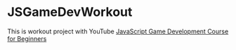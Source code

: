 # JSGameDevWorkout

This is workout project with YouTube [JavaScript Game Development Course for Beginners](https://youtu.be/GFO_txvwK_c)
